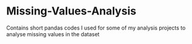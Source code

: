# Missing-Values-Analysis
Contains short pandas codes I used for some of my analysis projects to analyse missing values in the dataset

